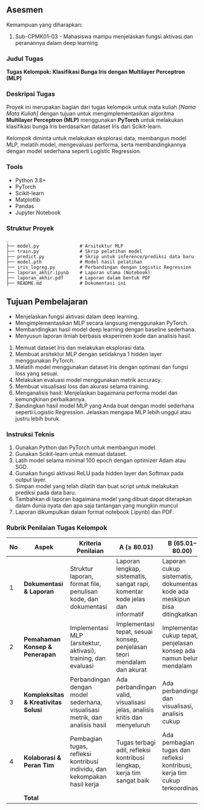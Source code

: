 ## Asesmen
Kemampuan yang diharapkan:
1. Sub-CPMK01-03 - Mahasiswa mampu menjelaskan fungsi aktivasi dan peranannya dalam deep learning

### Judul Tugas
**Tugas Kelompok: Klasifikasi Bunga Iris dengan Multilayer Perceptron (MLP)**

### Deskripsi Tugas
Proyek ini merupakan bagian dari tugas kelompok untuk mata kuliah *[Nama Mata Kuliah]* dengan tujuan untuk mengimplementasikan algoritma **Multilayer Perceptron (MLP)** menggunakan **PyTorch** untuk melakukan klasifikasi bunga Iris berdasarkan dataset Iris dari Scikit-learn.

Kelompok diminta untuk melakukan eksplorasi data, membangun model MLP, melatih model, mengevaluasi performa, serta membandingkannya dengan model sederhana seperti Logistic Regression.

### Tools
- Python 3.8+
- PyTorch
- Scikit-learn
- Matplotlib
- Pandas
- Jupyter Notebook

### Struktur Proyek

```plaintext
.
├── model.py               # Arsitektur MLP
├── train.py               # Skrip pelatihan model
├── predict.py             # Skrip untuk inference/prediksi data baru
├── model.pth              # Model hasil pelatihan
├── iris_logreg.py         # Perbandingan dengan Logistic Regression
├── laporan_akhir.ipynb    # Laporan utama (Notebook)
├── laporan_akhir.pdf      # Laporan dalam bentuk PDF
├── README.md              # Dokumentasi ini
```


## Tujuan Pembelajaran
- Menjelaskan fungsi aktivasi dalam deep learning.
- Mengimplementasikan MLP secara langsung menggunakan PyTorch.
- Membandingkan hasil model deep learning dengan baseline sederhana.
- Menyusun laporan ilmiah berbasis eksperimen kode dan analisis hasil.

1. Memuat dataset Iris dan melakukan eksplorasi data.
2. Membuat arsitektur MLP dengan setidaknya 1 hidden layer menggunakan PyTorch.
3. Melatih model menggunakan dataset Iris dengan optimasi dan fungsi loss yang sesuai.
4. Melakukan evaluasi model menggunakan metrik accuracy.
5. Membuat visualisasi loss dan akurasi selama training.
6. Menganalisis hasil: Menjelaskan bagaimana performa model dan kemungkinan perbaikannya.
7. Bandingkan hasil model MLP yang Anda buat dengan model sederhana seperti Logistic Regression. Jelaskan mengapa MLP lebih unggul atau justru lebih buruk.

### Instruksi Teknis
1. Gunakan Python dan PyTorch untuk membangun model.
2. Gunakan Scikit-learn untuk memuat dataset.
3. Latih model selama minimal 100 epoch dengan optimizer Adam atau SGD.
4. Gunakan fungsi aktivasi ReLU pada hidden layer dan Softmax pada output layer.
5. Simpan model yang telah dilatih dan buat script untuk melakukan prediksi pada data baru.
6. Tambahkan di laporan bagaimana model yang dibuat dapat diterapkan dalam dunia nyata dan apa saja tantangan yang mungkin muncul
7. Laporan dikumpulkan dalam format notebook (.ipynb) dan PDF.

### Rubrik Penilaian Tugas Kelompok


| No | Aspek                          | Kriteria Penilaian                                                                                                      | A (≥ 80.01)                                                                                   | B (65.01–80.00)                                                                                 | C (50.01–65.00)                                                                                  | D (≤ 50.00)                                                                                      | Bobot |
|----|--------------------------------|--------------------------------------------------------------------------------------------------------------------------|-----------------------------------------------------------------------------------------------|--------------------------------------------------------------------------------------------------|---------------------------------------------------------------------------------------------------|---------------------------------------------------------------------------------------------------|--------|
| 1  | **Dokumentasi & Laporan**      | Struktur laporan, format file, penulisan kode, dan dokumentasi                                                          | Laporan lengkap, sistematis, sangat rapi, komentar kode jelas dan informatif                | Laporan cukup sistematis, dokumentasi kode ada meskipun bisa ditingkatkan                     | Laporan kurang rapi, struktur tidak logis, komentar minim                                       | Laporan tidak sistematis, format salah, tidak ada komentar, kode sulit dipahami                 | 20     |
| 2  | **Pemahaman Konsep & Penerapan** | Implementasi MLP (arsitektur, aktivasi), training, dan evaluasi                                                         | Implementasi tepat, sesuai konsep, penjelasan teori mendalam dan akurat                     | Implementasi cukup tepat, penjelasan konsep ada namun belum mendalam                          | Implementasi kurang tepat, penjelasan konsep terbatas                                           | Banyak kesalahan implementasi, tidak menunjukkan pemahaman konsep dasar                        | 20     |
| 3  | **Kompleksitas & Kreativitas Solusi** | Perbandingan dengan model sederhana, visualisasi metrik, dan analisis hasil                                             | Ada perbandingan valid, visualisasi jelas, analisis kritis dan menyeluruh                   | Ada perbandingan dan visualisasi, analisis cukup                                               | Visualisasi sederhana, tidak ada perbandingan, analisis terbatas                               | Tidak ada visualisasi atau analisis, solusi terlalu sederhana                                  | 20     |
| 4  | **Kolaborasi & Peran Tim**     | Pembagian tugas, refleksi kontribusi individu, dan kekompakan hasil kerja                                               | Tugas terbagi adil, refleksi kontribusi lengkap, kerja tim sangat baik                      | Ada pembagian tugas dan refleksi kontribusi, kerja tim cukup terkoordinasi                    | Pembagian tugas tidak merata, refleksi minim, kolaborasi kurang terasa                         | Tidak ada refleksi, hanya satu anggota yang aktif, kerja tim lemah                             | 40     |
|    | **Total**                      |                                                                                                                          |                                                                                               |                                                                                                  |                                                                                                   |                                                                                                   | **100** |

